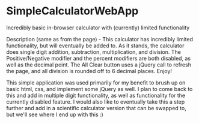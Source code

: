 # SimpleCalculatorWebApp
Incredibly basic in-browser calculator with (currently) limited functionality

Description (same as from the page) - This calculator has incredibly limited functionality,
but will eventually be added to. As it stands, the calculator does single digit addition, subtraction,
multiplication, and division. The Positive/Negative modifier and the percent modifiers are both disabled,
as well as the decimal point. The All Clear button uses a jQuery call to refresh the page, and all division
is rounded off to 6 decimal places. Enjoy!

This simple application was used primarily for my benefit to brush up on basic html, css, and implement some jQuery as well.
I plan to come back to this and add in multiple digit functionality, as well as functionality for the currently disabled feature.
I would also like to eventually take this a step further and add in a scientific calculator version that can be swapped to, but we'll
see where I end up with this :)

